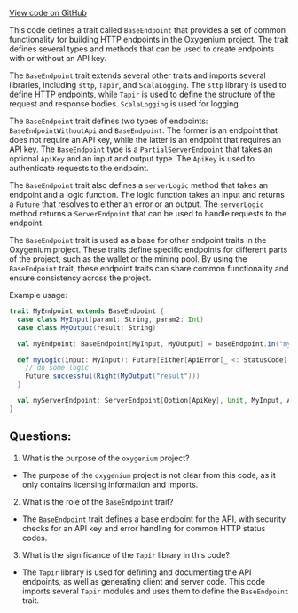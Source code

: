 [View code on GitHub](https://github.com/oxygenium/oxygenium/api/src/main/scala/org/oxygenium/api/BaseEndpoint.scala)

This code defines a trait called `BaseEndpoint` that provides a set of common functionality for building HTTP endpoints in the Oxygenium project. The trait defines several types and methods that can be used to create endpoints with or without an API key. 

The `BaseEndpoint` trait extends several other traits and imports several libraries, including `sttp`, `Tapir`, and `ScalaLogging`. The `sttp` library is used to define HTTP endpoints, while `Tapir` is used to define the structure of the request and response bodies. `ScalaLogging` is used for logging.

The `BaseEndpoint` trait defines two types of endpoints: `BaseEndpointWithoutApi` and `BaseEndpoint`. The former is an endpoint that does not require an API key, while the latter is an endpoint that requires an API key. The `BaseEndpoint` type is a `PartialServerEndpoint` that takes an optional `ApiKey` and an input and output type. The `ApiKey` is used to authenticate requests to the endpoint. 

The `BaseEndpoint` trait also defines a `serverLogic` method that takes an endpoint and a logic function. The logic function takes an input and returns a `Future` that resolves to either an error or an output. The `serverLogic` method returns a `ServerEndpoint` that can be used to handle requests to the endpoint.

The `BaseEndpoint` trait is used as a base for other endpoint traits in the Oxygenium project. These traits define specific endpoints for different parts of the project, such as the wallet or the mining pool. By using the `BaseEndpoint` trait, these endpoint traits can share common functionality and ensure consistency across the project.

Example usage:

```scala
trait MyEndpoint extends BaseEndpoint {
  case class MyInput(param1: String, param2: Int)
  case class MyOutput(result: String)

  val myEndpoint: BaseEndpoint[MyInput, MyOutput] = baseEndpoint.in("my-endpoint").in(jsonBody[MyInput]).out(jsonBody[MyOutput])

  def myLogic(input: MyInput): Future[Either[ApiError[_ <: StatusCode], MyOutput]] = {
    // do some logic
    Future.successful(Right(MyOutput("result")))
  }

  val myServerEndpoint: ServerEndpoint[Option[ApiKey], Unit, MyInput, ApiError[_ <: StatusCode], MyOutput, Any, Future] = serverLogic(myEndpoint)(myLogic)
}
```
## Questions: 
 1. What is the purpose of the `oxygenium` project?
- The purpose of the `oxygenium` project is not clear from this code, as it only contains licensing information and imports.

2. What is the role of the `BaseEndpoint` trait?
- The `BaseEndpoint` trait defines a base endpoint for the API, with security checks for an API key and error handling for common HTTP status codes.

3. What is the significance of the `Tapir` library in this code?
- The `Tapir` library is used for defining and documenting the API endpoints, as well as generating client and server code. This code imports several `Tapir` modules and uses them to define the `BaseEndpoint` trait.